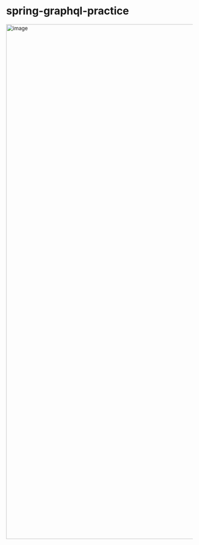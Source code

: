 # spring-graphql-practice


<img width="1386" alt="image" src="https://user-images.githubusercontent.com/37662184/183416702-2b276531-1c60-449f-8f2a-27eb294d84a2.png">

